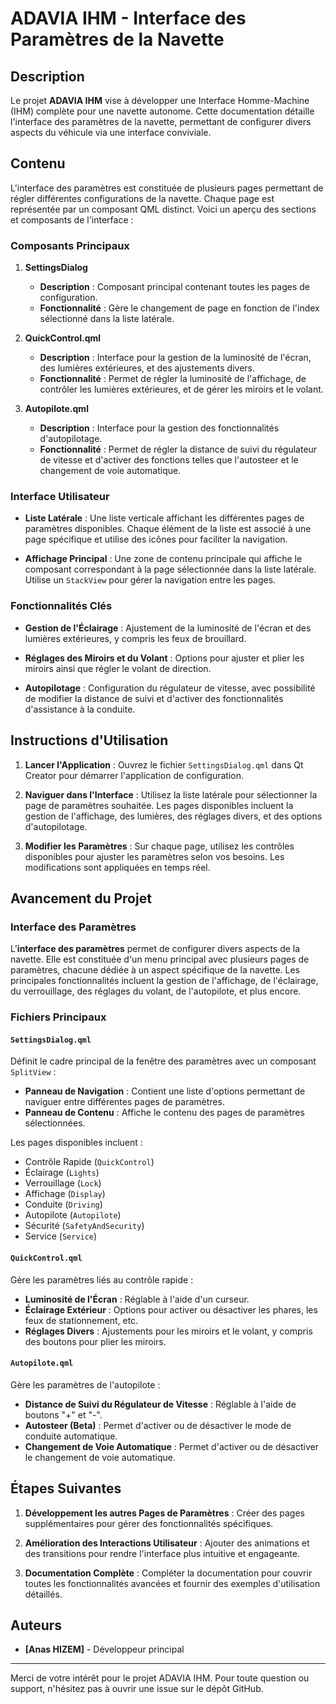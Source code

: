 # ADAVIA IHM - Interface des Paramètres de la Navette

## Description

Le projet **ADAVIA IHM** vise à développer une Interface Homme-Machine (IHM) complète pour une navette autonome. Cette documentation détaille l'interface des paramètres de la navette, permettant de configurer divers aspects du véhicule via une interface conviviale.

## Contenu

L'interface des paramètres est constituée de plusieurs pages permettant de régler différentes configurations de la navette. Chaque page est représentée par un composant QML distinct. Voici un aperçu des sections et composants de l'interface :

### Composants Principaux

1. **SettingsDialog**
    - **Description** : Composant principal contenant toutes les pages de configuration.
    - **Fonctionnalité** : Gère le changement de page en fonction de l'index sélectionné dans la liste latérale.

2. **QuickControl.qml**
    - **Description** : Interface pour la gestion de la luminosité de l'écran, des lumières extérieures, et des ajustements divers.
    - **Fonctionnalité** : Permet de régler la luminosité de l'affichage, de contrôler les lumières extérieures, et de gérer les miroirs et le volant.

3. **Autopilote.qml**
    - **Description** : Interface pour la gestion des fonctionnalités d'autopilotage.
    - **Fonctionnalité** : Permet de régler la distance de suivi du régulateur de vitesse et d'activer des fonctions telles que l'autosteer et le changement de voie automatique.

### Interface Utilisateur

- **Liste Latérale** : Une liste verticale affichant les différentes pages de paramètres disponibles. Chaque élément de la liste est associé à une page spécifique et utilise des icônes pour faciliter la navigation.
  
- **Affichage Principal** : Une zone de contenu principale qui affiche le composant correspondant à la page sélectionnée dans la liste latérale. Utilise un `StackView` pour gérer la navigation entre les pages.

### Fonctionnalités Clés

- **Gestion de l'Éclairage** : Ajustement de la luminosité de l'écran et des lumières extérieures, y compris les feux de brouillard.
  
- **Réglages des Miroirs et du Volant** : Options pour ajuster et plier les miroirs ainsi que régler le volant de direction.

- **Autopilotage** : Configuration du régulateur de vitesse, avec possibilité de modifier la distance de suivi et d'activer des fonctionnalités d'assistance à la conduite.

## Instructions d'Utilisation

1. **Lancer l'Application** : Ouvrez le fichier `SettingsDialog.qml` dans Qt Creator pour démarrer l'application de configuration.

2. **Naviguer dans l'Interface** : Utilisez la liste latérale pour sélectionner la page de paramètres souhaitée. Les pages disponibles incluent la gestion de l'affichage, des lumières, des réglages divers, et des options d'autopilotage.

3. **Modifier les Paramètres** : Sur chaque page, utilisez les contrôles disponibles pour ajuster les paramètres selon vos besoins. Les modifications sont appliquées en temps réel.

## Avancement du Projet

### Interface des Paramètres

L'**interface des paramètres** permet de configurer divers aspects de la navette. Elle est constituée d'un menu principal avec plusieurs pages de paramètres, chacune dédiée à un aspect spécifique de la navette. Les principales fonctionnalités incluent la gestion de l'affichage, de l'éclairage, du verrouillage, des réglages du volant, de l'autopilote, et plus encore.

### Fichiers Principaux

#### `SettingsDialog.qml`

Définit le cadre principal de la fenêtre des paramètres avec un composant `SplitView` :
- **Panneau de Navigation** : Contient une liste d'options permettant de naviguer entre différentes pages de paramètres.
- **Panneau de Contenu** : Affiche le contenu des pages de paramètres sélectionnées.

Les pages disponibles incluent :
- Contrôle Rapide (`QuickControl`)
- Éclairage (`Lights`)
- Verrouillage (`Lock`)
- Affichage (`Display`)
- Conduite (`Driving`)
- Autopilote (`Autopilote`)
- Sécurité (`SafetyAndSecurity`)
- Service (`Service`)

#### `QuickControl.qml`

Gère les paramètres liés au contrôle rapide :
- **Luminosité de l'Écran** : Réglable à l'aide d'un curseur.
- **Éclairage Extérieur** : Options pour activer ou désactiver les phares, les feux de stationnement, etc.
- **Réglages Divers** : Ajustements pour les miroirs et le volant, y compris des boutons pour plier les miroirs.

#### `Autopilote.qml`

Gère les paramètres de l'autopilote :
- **Distance de Suivi du Régulateur de Vitesse** : Réglable à l'aide de boutons "+" et "-".
- **Autosteer (Beta)** : Permet d'activer ou de désactiver le mode de conduite automatique.
- **Changement de Voie Automatique** : Permet d'activer ou de désactiver le changement de voie automatique.

## Étapes Suivantes

1. **Développement les autres Pages de Paramètres** : Créer des pages supplémentaires pour gérer des fonctionnalités spécifiques.

2. **Amélioration des Interactions Utilisateur** : Ajouter des animations et des transitions pour rendre l'interface plus intuitive et engageante.

3. **Documentation Complète** : Compléter la documentation pour couvrir toutes les fonctionnalités avancées et fournir des exemples d'utilisation détaillés.


## Auteurs

- **[Anas HIZEM]** - Développeur principal

---

Merci de votre intérêt pour le projet ADAVIA IHM. Pour toute question ou support, n'hésitez pas à ouvrir une issue sur le dépôt GitHub.
